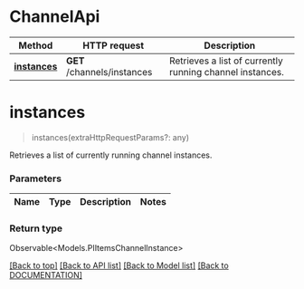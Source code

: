 # ChannelApi

Method | HTTP request | Description
------------ | ------------- | -------------
[**instances**](ChannelApi.md#instances) | **GET** /channels/instances | Retrieves a list of currently running channel instances.


# **instances**
> instances(extraHttpRequestParams?: any)

Retrieves a list of currently running channel instances.

### Parameters

Name | Type | Description | Notes
------------- | ------------- | ------------- | -------------


### Return type

Observable<Models.PIItemsChannelInstance>

[[Back to top]](#) [[Back to API list]](../../DOCUMENTATION.md#documentation-for-api-endpoints) [[Back to Model list]](../../DOCUMENTATION.md#documentation-for-models) [[Back to DOCUMENTATION]](../../DOCUMENTATION.md)
